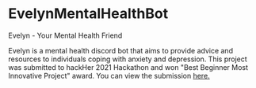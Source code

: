 # EvelynMentalHealthBot
Evelyn - Your Mental Health Friend

Evelyn is a mental health discord bot that aims to provide advice and resources to individuals coping with anxiety and depression. 
This project was submitted to hackHer 2021 Hackathon and won "Best Beginner Most Innovative Project" award. You can view the submission [here.](https://devpost.com/software/evelyn)
